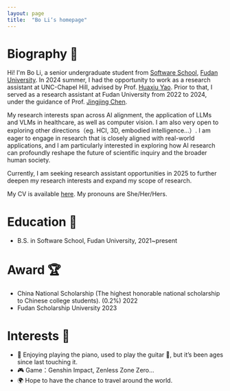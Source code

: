 ```yaml
---
layout: page
title:  "Bo Li‘s homepage"
---
```


Biography 🎒
======
Hi! I'm Bo Li, a senior undergraduate student from [Software School](https://software.fudan.edu.cn/main.htm), [Fudan University](https://www.fudan.edu.cn/). In 2024 summer, I had the opportunity to work as a research assistant at UNC-Chapel Hill, advised by Prof. [Huaxiu Yao](https://www.huaxiuyao.io/). Prior to that, I served as a research assistant at Fudan University from 2022 to 2024, under the guidance of Prof. [Jingjing Chen](https://fvl.fudan.edu.cn/people/jingjingchen/).

My research interests span across AI alignment, the application of LLMs and VLMs in healthcare, as well as computer vision. I am also very open to exploring other directions（eg. HCI, 3D, embodied intelligence...）. I am eager to engage in research that is closely aligned with real-world applications, and I am particularly interested in exploring how AI research can profoundly reshape the future of scientific inquiry and the broader human society. 

Currently, I am seeking research assistant opportunities in 2025 to further deepen my research interests and expand my scope of research. 

My CV is available [here](/_CV_BoLi.pdf). My pronouns are She/Her/Hers.

Education 📖
======
* B.S. in Software School, Fudan University, 2021~present

Award 🏆
======
* China National Scholarship (The highest honorable national scholarship to Chinese college students). (0.2%) 2022
* Fudan Scholarship University 2023

Interests 🌟
======
* 🎹 Enjoying playing the piano, used to play the guitar 🎸, but it’s been ages since last touching it.
* 🎮 Game：Genshin Impact, Zenless Zone Zero...
* 🌍 Hope to have the chance to travel around the world. 
